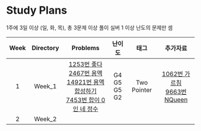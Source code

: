 # Study Plans

1주에 3일 이상 (일, 화, 목), 총 3문제 이상 풀이 실버 1 이상 난도의 문제만 셈

| **Week** | **Directory** |                                                                                                                    **Problems**                                                                                                                     |         **난이도**         |  **태그**   |                                                  **추가자료**                                                   |
| :------: | :-----------: | :-------------------------------------------------------------------------------------------------------------------------------------------------------------------------------------------------------------------------------------------------: | :------------------------: | :---------: | :-------------------------------------------------------------------------------------------------------------: |
|    1     |    Week_1     | [1253번 좋다](https://www.acmicpc.net/problem/1253) <br> [2467번 용액](https://www.acmicpc.net/problem/2467)<br>[14921번 용액 합성하기](https://www.acmicpc.net/problem/14921) <br> [7453번 합이 0인 네 정수](https://www.acmicpc.net/problem/7453) | G4 <br> G5 <br> G5 <br> G2 | Two Pointer | [1062번 가르침](https://www.acmicpc.net/problem/1062)<br> [9663번 NQueen](https://www.acmicpc.net/problem/9663) |
|    2     |    Week_2     |                                                                                                                                                                                                                                                     |                            |             |
